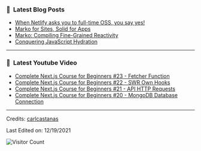 ### 📕 &nbsp;**Latest Blog Posts**
<!-- BLOG-POST-LIST:START -->
- [When Netlify asks you to full-time OSS, you say yes!](https://dev.to/ryansolid/when-netlify-asks-you-to-full-time-oss-you-say-yes-5ccf)
- [Marko for Sites, Solid for Apps](https://dev.to/this-is-learning/marko-for-sites-solid-for-apps-2c7d)
- [Marko: Compiling Fine-Grained Reactivity](https://dev.to/ryansolid/marko-compiling-fine-grained-reactivity-4lk4)
- [Conquering JavaScript Hydration](https://dev.to/this-is-learning/conquering-javascript-hydration-a9f)
<!-- BLOG-POST-LIST:END -->

-----

### 📕 &nbsp;**Latest Youtube Video**
<!-- YOUTUBE:START -->
- [Complete Next.js Course for Beginners #23 - Fetcher Function](https://www.youtube.com/watch?v=MERtH_EU5p4)
- [Complete Next.js Course for Beginners #22 - SWR Own Hooks](https://www.youtube.com/watch?v=jHFQnSoLd14)
- [Complete Next.js Course for Beginners #21 - API HTTP Requests](https://www.youtube.com/watch?v=upLlY60b9jk)
- [Complete Next.js Course for Beginners #20 - MongoDB Database Connection](https://www.youtube.com/watch?v=FnOuiDB4JJ8)
<!-- YOUTUBE:END -->

-----
Credits: [carlcastanas](https://github.com/carlcastanas)

Last Edited on: 12/19/2021

![Visitor Count](https://profile-counter.glitch.me/{carlcastanas}/count.svg)
